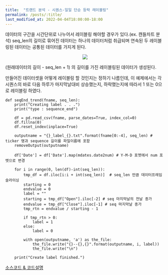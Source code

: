 ```yaml
---
title:  "트랜드 분석 - 시퀀스-일일 단순 등락 레이블링" 
permalink: /posts/:title/
last_modified_at: 2022-04-04T18:00:00-18:00
---
```


데이터의 구간을 시간단위로 나누어서 레이블링 해야할 경우가 있다.(ex. 캔들차트 분석)
seq_len의 길이로 묶어진 데이터는 하나의 데이터처럼 취급되며 연속된 두 레이블링된 데이터는 공통된 데이터를 가지게 된다.


<p align="center"><img src="{{site.url}}/assets/images/sequence.jpg"></p>


(원래데이터의 길이 - seq_len + 1) 의 길이를 가진 레이블링된 데이터가 생성된다.

만들어진 데이터셋을 어떻게 레이블링 할 것인지는 정하기 나름인데, 이 예제에서는 각 시퀀스의 바로 다음 하루가 마지막날대비 상승했는지, 하락했는지에 따라서 1 또는 0으로 레이블링 하였다.


    def seqEnd_trend(fname, seq_len):
        print("Creating label . . .")
        print("type : sequence_end")
        
        df = pd.read_csv(fname, parse_dates=True, index_col=0)
        df.fillna(0)
        df.reset_index(inplace=True)
        
        outputname = "{}_label_{}.txt".format(fname[0:-4], seq_len) # ticker 명과 sequence 길이를 파일이름에 포함
        removeOutput(outputname)
            
        df['Date'] = df['Date'].map(mdates.date2num) # Y-M-D 포멧에서 num 포멧으로 변경
        
        for i in range(0, len(df)-int(seq_len)):
            tmp_df = df.iloc[i:i + int(seq_len)]  # seq_len 만큼 데이터프레임 슬라이싱
            starting = 0
            endvalue = 0
            label = ""
            starting = tmp_df["Open"].iloc[-2] # seq 마지막날의 전날 종가
            endvalue = tmp_df["Close"].iloc[-1] # seq 마지막날 종가
            tmp_rtn = endvalue / starting - 1 
            
            if tmp_rtn > 0:
                label = 1
            else:
                label = 0
            
            with open(outputname, 'a') as the_file:
                the_file.write("{}--{},{}".format(outputname, i, label))
                the_file.write("\n")
            
        print("Create label finished.")



[소스코드 & 코드설명](https://github.com/meltingOcean/AI-Trade/blob/main/Trend_Labeling/Sequence_end_Representitive_value_Trend.ipynb)